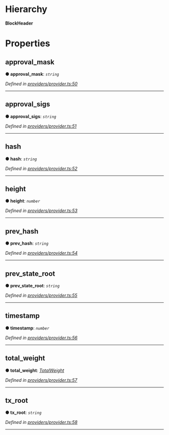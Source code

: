 

# Hierarchy

**BlockHeader**

# Properties

<a id="approval_mask"></a>

##  approval_mask

**● approval_mask**: *`string`*

*Defined in [providers/provider.ts:50](https://github.com/nearprotocol/nearlib/blob/b6e94a8/src.ts/providers/provider.ts#L50)*

___
<a id="approval_sigs"></a>

##  approval_sigs

**● approval_sigs**: *`string`*

*Defined in [providers/provider.ts:51](https://github.com/nearprotocol/nearlib/blob/b6e94a8/src.ts/providers/provider.ts#L51)*

___
<a id="hash"></a>

##  hash

**● hash**: *`string`*

*Defined in [providers/provider.ts:52](https://github.com/nearprotocol/nearlib/blob/b6e94a8/src.ts/providers/provider.ts#L52)*

___
<a id="height"></a>

##  height

**● height**: *`number`*

*Defined in [providers/provider.ts:53](https://github.com/nearprotocol/nearlib/blob/b6e94a8/src.ts/providers/provider.ts#L53)*

___
<a id="prev_hash"></a>

##  prev_hash

**● prev_hash**: *`string`*

*Defined in [providers/provider.ts:54](https://github.com/nearprotocol/nearlib/blob/b6e94a8/src.ts/providers/provider.ts#L54)*

___
<a id="prev_state_root"></a>

##  prev_state_root

**● prev_state_root**: *`string`*

*Defined in [providers/provider.ts:55](https://github.com/nearprotocol/nearlib/blob/b6e94a8/src.ts/providers/provider.ts#L55)*

___
<a id="timestamp"></a>

##  timestamp

**● timestamp**: *`number`*

*Defined in [providers/provider.ts:56](https://github.com/nearprotocol/nearlib/blob/b6e94a8/src.ts/providers/provider.ts#L56)*

___
<a id="total_weight"></a>

##  total_weight

**● total_weight**: *[TotalWeight](_providers_provider_.totalweight.md)*

*Defined in [providers/provider.ts:57](https://github.com/nearprotocol/nearlib/blob/b6e94a8/src.ts/providers/provider.ts#L57)*

___
<a id="tx_root"></a>

##  tx_root

**● tx_root**: *`string`*

*Defined in [providers/provider.ts:58](https://github.com/nearprotocol/nearlib/blob/b6e94a8/src.ts/providers/provider.ts#L58)*

___

